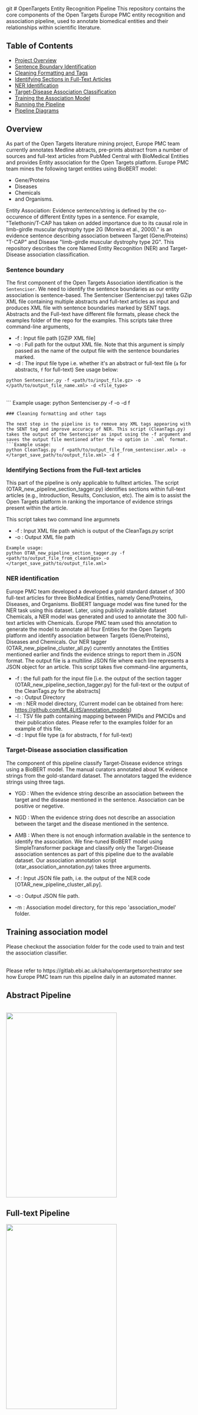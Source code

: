 git # OpenTargets Entity Recognition Pipeline 
This repository contains the core components of the Open Targets Europe PMC entity recognition and association pipeline, used to annotate biomedical entities and their relationships within scientific literature.

## Table of Contents
- [Project Overview](#Overview)
- [Sentence Boundary Identification](#sentence-boundary)
- [Cleaning Formatting and Tags](#cleaning-formatting-and-tags)
- [Identifying Sections in Full-Text Articles](#identifying-sections-from-full-text-articles)
- [NER Identification](#ner-identification)
- [Target-Disease Association Classification](#target-disease-association-classification)
- [Training the Association Model](#training-the-association-model)
- [Running the Pipeline](#running-the-pipeline)
- [Pipeline Diagrams](#pipeline-diagrams)


## Overview
As part of the Open Targets literature mining project, Europe PMC team currently annotates Medline abtracts, pre-prints abstract from a number of sources and full-text articles from PubMed Central with BioMedical Entities and provides Entity association for the Open Targets platform. 
Europe PMC team mines the following target entities using BioBERT model: 
- Gene/Proteins 
- Diseases
- Chemicals
- and Organisms. 

Entity Association: Evidence sentence/string is defined by the co-occurence of different Entity types in a sentence. For example, "Telethonin/T-CAP has taken on added importance due to its causal role in limb-girdle muscular dystrophy type 2G (Moreira et al., 2000)." is an evidence sentence describing association between Target (Gene/Proteins) "T-CAP" and Disease "limb-girdle muscular dystrophy type 2G". This repository describes the core Named Entity Recognition (NER) and Target-Disease association classification.
<br>
### Sentence boundary

The first component of the Open Targets Association identification is the `Sentenciser`. We need to identify the sentence boundaries as our entity association is sentence-based. The Sentenciser (Sentenciser.py) takes GZip XML file containing multiple abstracts and full-text articles as input and produces XML file with sentence boundaries marked by SENT tags. Abstracts and the Full-text have different file formats, please check the examples folder of the repo for the examples. This scripts take three command-line arguments, 
- -f : Input file path [GZIP XML file] 
- -o : Full path for the output XML file. Note that this argument is simply passed as the name of the output file with the sentence boundaries marked. 
- -d : The input file type i.e. whether it's an abstract or full-text file (`a` for abstracts, `f` for full-text) 
See usage below: 
```syntax
python Sentenciser.py -f <path/to/input_file.gz> -o </path/to/output_file_name.xml> -d <file_type>
```
<br>
```
Example usage:
python Sentenciser.py -f <path/to/input_file.gz> -o </target_save_path/to/output_file.xml> -d f

```
### Cleaning formatting and other tags

The next step in the pipeline is to remove any XML tags appearing with the SENT tag and improve accuracy of NER. This script (CleanTags.py) takes the output of the Sentenciser as input using the -f argument and saves the output file mentioned after the -o option in `.xml` format.
```Example usage:
python CleanTags.py -f <path/to/output_file_from_sentenciser.xml> -o </target_save_path/to/output_file.xml> -d f
```


### Identifying Sections from the Full-text articles

This part of the pipeline is only applicable to fulltext articles. The script (OTAR_new_pipeline_section_tagger.py) identifies sections within full-text articles (e.g., Introduction, Results, Conclusion, etc). The aim is to assist the Open Targets platform in ranking the importance of evidence strings present within the article.

This script takes two command line argumnets

- -f : Input XML file path which is output of the CleanTags.py script
- -o : Output XML file path
```
Example usage:
python OTAR_new_pipeline_section_tagger.py -f <path/to/output_file_from_cleantags> -o </target_save_path/to/output_file.xml>

```

### NER identification

Europe PMC team developed a developed a gold standard dataset of 300 full-text articles for three BioMedical Entities, namely Gene/Proteins, Diseases, and Organisms. BioBERT language model was fine tuned for the NER task using this dataset. Later, using publicly available dataset Chemicals, a NER model was generated and used to annotate the 300 full-text articles with Chemicals. Europe PMC team used this annotation to generate the model to annotate all four Entities for the Open Targets platform and identify association between Targets (Gene/Proteins), Diseases and Chemicals. Our NER tagger (OTAR_new_pipeline_cluster_all.py) currently annotates the Entities mentioned earlier and finds the evidence strings to report them in JSON format. The output file is a multiline JSON file where each line represents a JSON object for an article. This script takes five command-line arguments,

- -f : the full path for the input file [i.e. the output of the section tagger (OTAR_new_pipeline_section_tagger.py) for the full-text or the output of the CleanTags.py for the abstracts]
- -o : Output Directory
- -m : NER model directory, (Current model can be obtained from here: https://github.com/ML4LitS/annotation_models)
- -l : TSV file path containing mapping between PMIDs and PMCIDs and their publication dates. Please refer to the examples folder for an example of this file.
- -d : Input file type (a for abstracts, f for full-text)

### Target-Disease association classification

The component of this pipeline classify Target-Disease evidence strings using a BioBERT model. The manual curators annotated about 1K evidence strings from the gold-standard dataset. The annotators tagged the evidence strings using three tags.

- YGD : When the evidence string describe an association between the target and the disease mentioned in the sentence. Association can be positive or negetive.
- NGD : When the evidence string does not describe an association between the target and the disease mentioned in the sentence.
- AMB : When there is not enough information available in the sentence to identify the association.
We fine-tuned BioBERT model using SimpleTransformer package and classify only the Target-Disease association sentences as part of this pipeline due to the available dataset. Our association annotation script (otar_association_annotation.py) takes three arguments.

- -f : Input JSON file path, i.e. the output of the NER code [OTAR_new_pipeline_cluster_all.py].
- -o : Output JSON file path.
- -m : Association model directory, for this repo 'association_model' folder.

## Training association model
Please checkout the association folder for the code used to train and test the association classifier.

<br>
Please refer to https://gitlab.ebi.ac.uk/saha/opentargetsorchestrator see how Europe PMC team run this pipeline daily in an automated manner.

## Abstract Pipeline
<br>
<img src="image/abstract.png" width="300" height="500">
<br>

## Full-text Pipeline
<img src="image/full-text.png" width="300" height="500">

